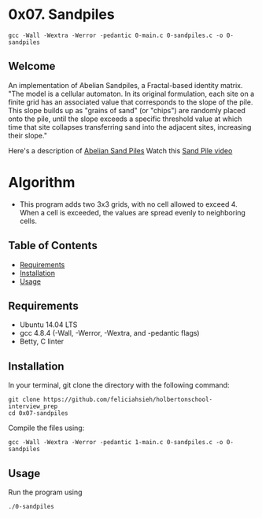 # 0x07. Sandpiles

```
gcc -Wall -Wextra -Werror -pedantic 0-main.c 0-sandpiles.c -o 0-sandpiles
```

## Welcome

An implementation of Abelian Sandpiles, a Fractal-based identity matrix.
"The model is a cellular automaton. In its original formulation, each site on a finite grid has an associated value that corresponds to the slope of the pile. This slope builds up as "grains of sand" (or "chips") are randomly placed onto the pile, until the slope exceeds a specific threshold value at which time that site collapses transferring sand into the adjacent sites, increasing their slope."

Here's a description of [Abelian Sand Piles](https://en.wikipedia.org/wiki/Abelian_sandpile_model)
Watch this [Sand Pile video](https://www.youtube.com/watch?v=1MtEUErz7Gg)

# Algorithm

* This program adds two 3x3 grids, with no cell allowed to exceed 4. When a cell is exceeded, the values are spread evenly to neighboring cells.

## Table of Contents
* [Requirements](#requirements)
* [Installation](#installation)
* [Usage](#usage)

## Requirements
* Ubuntu 14.04 LTS
* gcc 4.8.4 (-Wall, -Werror, -Wextra, and -pedantic flags)
* Betty, C linter

## Installation
In your terminal, git clone the directory with the following command:
```
git clone https://github.com/feliciahsieh/holbertonschool-interview_prep
cd 0x07-sandpiles
```

Compile the files using:

```
gcc -Wall -Wextra -Werror -pedantic 1-main.c 0-sandpiles.c -o 0-sandpiles
```

## Usage

Run the program using

```
./0-sandpiles
```